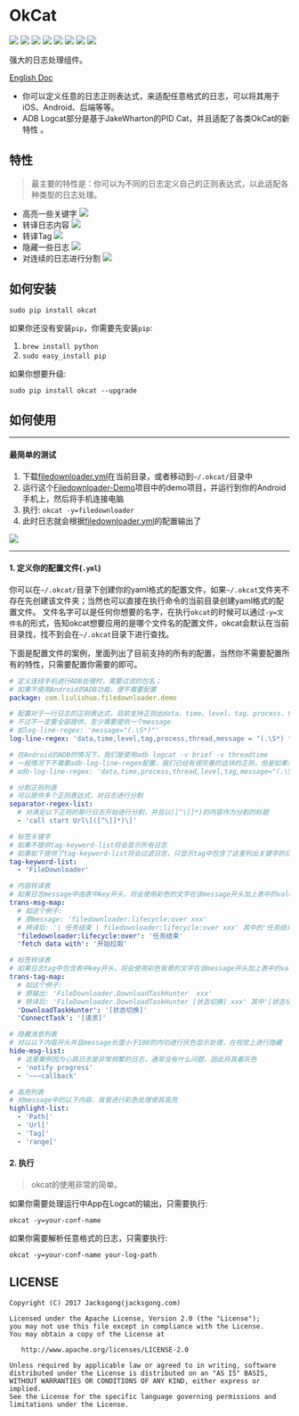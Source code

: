 # OkCat

![](https://img.shields.io/badge/log-any%20format-orange.svg)
![](https://img.shields.io/badge/log-android%20adb%20logcat-orange.svg)
![](https://img.shields.io/badge/log-ios-orange.svg)
![](https://img.shields.io/badge/log-backend-orange.svg)
![](https://img.shields.io/badge/license-Apache2-blue.svg)
[![](https://img.shields.io/badge/readme-English-blue.svg)](https://github.com/Jacksgong/okcat)
[![](https://img.shields.io/badge/readme-中文-blue.svg)](https://github.com/Jacksgong/okcat/blob/master/README-zh.md)
[![](https://img.shields.io/badge/pip-v1.0.8%20okcat-yellow.svg)](https://pypi.python.org/pypi/OkCat)

强大的日志处理组件。

[English Doc](https://github.com/Jacksgong/okcat)

- 你可以定义任意的日志正则表达式，来适配任意格式的日志，可以将其用于iOS、Android、后端等等。
- ADB Logcat部分是基于JakeWharton的PID Cat，并且适配了各类OkCat的新特性 。

## 特性

> 最主要的特性是：你可以为不同的日志定义自己的正则表达式，以此适配各种类型的日志处理。

- 高亮一些关键字
![](https://github.com/Jacksgong/okcat/raw/master/arts/highlight-demo.png)
- 转译日志内容
![](https://github.com/Jacksgong/okcat/raw/master/arts/trans-msg-demo.png)
- 转译Tag
![](https://github.com/Jacksgong/okcat/raw/master/arts/trans-tag-demo.png)
- 隐藏一些日志
![](https://github.com/Jacksgong/okcat/raw/master/arts/hide-msg-demo.png)
- 对连续的日志进行分割
![](https://github.com/Jacksgong/okcat/raw/master/arts/separate-demo.png)

## 如何安装

```shell
sudo pip install okcat
```

如果你还没有安装`pip`，你需要先安装`pip`:

1. `brew install python`
2. `sudo easy_install pip`

如果你想要升级:

```
sudo pip install okcat --upgrade
```

## 如何使用

---

#### 最简单的测试

1. 下载[filedownloader.yml](https://github.com/Jacksgong/okcat/raw/master/demo-conf/filedownloader.yml)在当前目录，或者移动到`~/.okcat/`目录中
3. 运行这个[Filedownloader-Demo](https://github.com/lingochamp/FileDownloader)项目中的demo项目，并运行到你的Android手机上，然后将手机连接电脑
4. 执行: `okcat -y=filedownloader`
5. 此时日志就会根据[filedownloader.yml](https://github.com/Jacksgong/okcat/raw/master/demo-conf/filedownloader.yml)的配置输出了

![](https://github.com/Jacksgong/okcat/raw/master/arts/demo.png)

---

#### 1. 定义你的配置文件(`.yml`)

你可以在`~/.okcat/`目录下创建你的yaml格式的配置文件，如果`~/.okcat`文件夹不存在先创建该文件夹；当然也可以直接在执行命令的当前目录创建yaml格式的配置文件。
文件名字可以是任何你想要的名字，在执行`okcat`的时候可以通过`-y=文件名`的形式，告知okcat想要应用的是哪个文件名的配置文件，okcat会默认在当前目录找，找不到会在`~/.okcat`目录下进行查找。

下面是配置文件的案例，里面列出了目前支持的所有的配置，当然你不需要配置所有的特性，只需要配置你需要的即可。

```yml
# 定义连线手机进行ADB处理时，需要过滤的包名；
# 如果不使用Android的ADB功能，便不需要配置
package: com.liulishuo.filedownloader.demo

# 配置对于一行日志的正则表达式，目前支持正则出data、time、level、tag、process、thread、message
# 不过不一定要全部提供，至少需要提供一个message
# 如log-line-regex: 'message="(.\S*)"'
log-line-regex: 'data,time,level,tag,process,thread,message = "(.\S*) *(.\S*) *(\d*) *(\d*) *([A-Z]) *([^:]*): *(.*?)$"'

# 在Android的ADB的情况下，我们是使用adb logcat -v brief -v threadtime
# 一般情况下不需要adb-log-line-regex配置，我们已经有很完善的这块的正则，但是如果对这个需要特别定制便可以使用以下定制
# adb-log-line-regex: 'data,time,process,thread,level,tag,message="(.\S*) *(.\S*) *(\d*) *(\d*) *([A-Z]) *([^:]*): *(.*?)$"'

# 分割正则列表
# 可以提供多个正则表达式，对日志进行分割
separator-regex-list:
  # 对满足以下正则的那行日志开始进行分割，并且以([^\]]*)的内容作为分割的标题
  - 'call start Url\[([^\]]*)\]'

# 标签关键字
# 如果不提供tag-keyword-list将会显示所有日志
# 如果如下提供了tag-keyword-list将会过滤日志，只显示tag中包含了这里列出关键字的日志
tag-keyword-list:
  - 'FileDownloader'

# 内容转译表
# 如果日志message中由表中key开头，将会使用彩色的文字在该message开头加上表中的value
trans-msg-map:
  # 如这个例子:
  # 原message: 'filedownloader:lifecycle:over xxx'
  # 转译后: '| 任务结束 | filedownloader:lifecycle:over xxx' 其中的'任务结束'会使用彩色的文字显示
  'filedownloader:lifecycle:over': '任务结束'
  'fetch data with': '开始拉取'

# 标签转译表
# 如果日志tag中包含表中key开头，将会使用彩色背景的文字在该message开头加上表中的value
trans-tag-map:
  # 如这个例子:
  # 原输出: 'FileDownloader.DownloadTaskHunter  xxx'
  # 转译后: 'FileDownloader.DownloadTaskHunter [状态切换] xxx' 其中'[状态切换]'会使用彩色背景
  'DownloadTaskHunter': '[状态切换]'
  'ConnectTask': '[请求]'

# 隐藏消息列表
# 对以以下内容开头并且message长度小于100的内功进行灰色显示处理，在视觉上进行隐藏
hide-msg-list:
  # 这里案例因为心跳日志是非常频繁的日志，通常没有什么问题，因此将其着灰色
  - 'notify progress'
  - '~~~callback'

# 高亮列表
# 对message中的以下内容，背景进行彩色处理使其高亮
highlight-list:
  - 'Path['
  - 'Url['
  - 'Tag['
  - 'range['
```

#### 2. 执行

> okcat的使用非常的简单。

如果你需要处理运行中App在Logcat的输出，只需要执行:

```shell
okcat -y=your-conf-name
```

如果你需要解析任意格式的日志，只需要执行:

```shell
okcat -y=your-conf-name your-log-path
```

## LICENSE

```
Copyright (C) 2017 Jacksgong(jacksgong.com)

Licensed under the Apache License, Version 2.0 (the "License");
you may not use this file except in compliance with the License.
You may obtain a copy of the License at

   http://www.apache.org/licenses/LICENSE-2.0

Unless required by applicable law or agreed to in writing, software
distributed under the License is distributed on an "AS IS" BASIS,
WITHOUT WARRANTIES OR CONDITIONS OF ANY KIND, either express or implied.
See the License for the specific language governing permissions and
limitations under the License.
```
